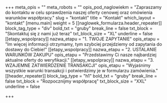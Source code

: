 +++
meta_opis = ""
meta_robots = ""
opis_pod_naglowiekm = "Zapraszamy do kontaktu w celu sprawdzenia naszej oferty cenowej oraz omówienia warunków współpracy."
slug = "kontakt"
title = "Kontakt"
which_layout = "kontakt"
[menu.main]
weight = 5
[[naglowek_formularza.header_repeater]]
block_tag_type = "div"
bold_txt = "gruby"
break_line = false
txt_block = "Skontaktuj się z nami już teraz"
txt_block_size = "XL"
underline = false
[[etapy_wspolpracy]]
nazwa_etapu = "1. TWOJE ZAPYTANIE"
opis_etapu = "Im więcej informacji otrzymamy, tym szybciej przejdziemy od zapytania do dostawy do Ciebie!"
[[etapy_wspolpracy]]
nazwa_etapu = "2. USTALANIE WARUNKÓW ZAKUPU"
opis_etapu = "Przedstawimy Ci nasze najbardziej aktualne oferty do weryfikacji."
[[etapy_wspolpracy]]
nazwa_etapu = "3. WZAJEMNE ZATWIERDZENIE TRANSAKCJI"
opis_etapu = "Wyjaśnimy wszystkie warunki transakcji i potwierdzimy je w formularzu zamówienia."
[[header_repeater]]
block_tag_type = "h1"
bold_txt = "gruby"
break_line = false
txt_block = "Rozpocznijmy współpracę"
txt_block_size = "XXL"
underline = false

+++
